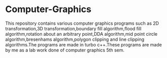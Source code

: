 # Computer-Graphics
This repository contains various computer graphics programs such as 2D transformation,3D transformation,boundary fill algorithm,flood fill algorithm,rotation about an arbitrary point,DDA algorithm,mid point circle algorithm,bresenhams algorithm,polygon clipping and line clipping algorithms.The programs are made in turbo c++.These programs are made by me as a lab work done of computer graphics 5th sem.
